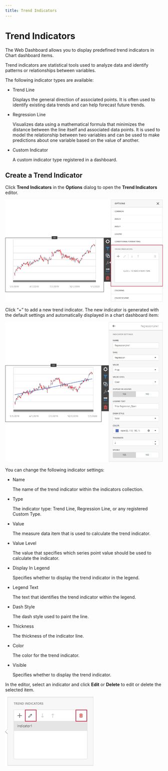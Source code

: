 ```yaml
---
title: Trend Indicators
---
```


# Trend Indicators

The Web Dashboard allows you to display predefined trend indicators in Chart dashboard items. 

Trend indicators are statistical tools used to analyze data and identify patterns or relationships between variables.

The following indicator types are available:

* Trend Line

    Displays the general direction of associated points. It is often used to identify existing data trends and can help forecast future trends.
* Regression Line

    Visualizes data using a mathematical formula that minimizes the distance between the line itself and associated data points. It is used to model the relationship between two variables and can be used to make predictions about one variable based on the value of another.
* Custom Indicator

    A custom indicator type registered in a dashboard.

## Create a Trend Indicator 

Click **Trend Indicators** in the **Options** dialog to open the **Trend Indicators** editor.

![Trend Indicators Option](../../../../images/trend-indicators-option-web.png)

Click “+” to add a new trend indicator. The new indicator is generated with the default settings and automatically displayed in a chart dashboard item:

![Add new indicator](../../../../images/add-new-indicator-web.png)

You can change the following indicator settings:

* Name

   The name of the trend indicator within the indicators collection.

* Type

   The indicator type: Trend Line, Regression Line, or any registered Custom Type.

* Value

   The measure data item that is used to calculate the trend indicator.
  
* Value Level

	The value that specifies which series point value should be used to calculate the indicator.

* Display In Legend

	Specifies whether to display the trend indicator in the legend.

* Legend Text

	The text that identifies the trend indicator within the legend.

* Dash Style

	The dash style used to paint the line.
 
* Thickness

	The thickness of the indicator line.
  
* Color

	 The color for the trend indicator.

* Visible

	Specifies whether to display the trend indicator.

In the editor, select an indicator and click **Edit** or **Delete** to edit or delete the selected item.

![manage-indicators-collection](../../../../images/manage-indicators-collection.png)